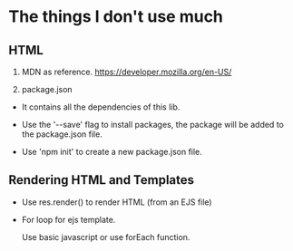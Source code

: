 # The things I don't use much

## HTML

1. MDN as reference. https://developer.mozilla.org/en-US/

2. package.json

- It contains all the dependencies of this lib.

- Use the '--save' flag to install packages, the package will be added to the package.json file.

- Use 'npm init' to create a new package.json file.

## Rendering HTML and Templates

* Use res.render() to render HTML (from an EJS file)

* For loop for ejs template.

    Use basic javascript or use forEach function. 


